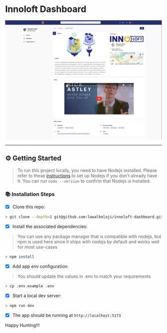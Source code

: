 # Innoloft Dashboard

![Dashboard](https://github.com/lawalbolaji/innoloft-dashboard/blob/main/docs/dashboard.png?raw=true)

<!-- some introduction here -->

---

## ⚙️ Getting Started

> To run this project locally, you need to have Nodejs installed. Please refer to these [instructions](https://nodejs.org/en/download/package-manager) to set up Nodejs if you don't already have it. You can run `node --version` to confirm that Nodejs is installed.

### 📚 Installation Steps

- [x] Clone this repo:

```sh
> git clone --depth=1 git@github.com:lawalbolaji/innoloft-dashboard.git
```

- [x] Install the associated dependencies:

> You can use any package manager that is compatible with nodejs, but npm is used here since it ships with nodejs by default and works well for most use-cases

```sh
> npm install
```

- [x] Add app env configuration:

> You should update the values in .env to match your requirements

```sh
> cp .env.example .env
```

- [x] Start a local dev server:

```sh
> npm run dev
```

- [x] The app should be running at `http://localhost:5173`


Happy Hunting!!!
